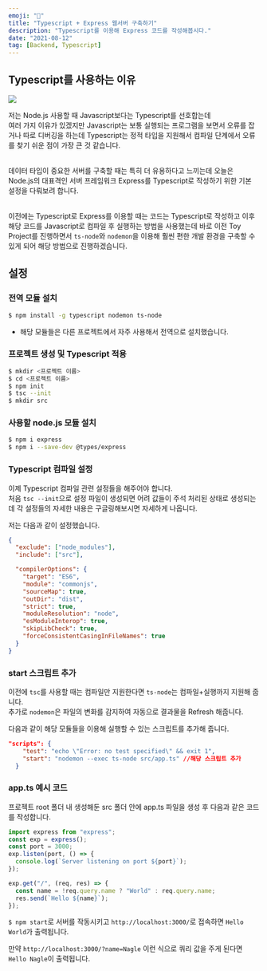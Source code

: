```yaml
---
emoji: "📢"
title: "Typescript + Express 웹서버 구축하기"
description: "Typescript를 이용해 Express 코드를 작성해봅시다."
date: "2021-08-12"
tag: [Backend, Typescript]
---
```


## Typescript를 사용하는 이유

<img src="https://user-images.githubusercontent.com/71566740/133249381-ac45b5e7-96c0-441e-8f11-9032d711972e.png" class="img large">

저는 Node.js 사용할 때 Javascript보다는 Typescript를 선호합는데
<br>여러 가지 이유가 있겠지만 Javascript는 보통 실행되는 프로그램을 보면서 오류를 잡거나 따로 디버깅을 하는데 Typescript는 정적 타입을 지원해서 컴파일 단계에서 오류를 찾기 쉬운 점이 가장 큰 것 같습니다.

<br>데이터 타입이 중요한 서버를 구축할 때는 특히 더 유용하다고 느끼는데 오늘은 Node.js의 대표격인 서버 프레임워크 Express를 Typescript로 작성하기 위한 기본 설정을 다뤄보려 합니다.

<br>이전에는 Typescript로 Express를 이용할 때는 코드는 Typescript로 작성하고 이후 해당 코드를 Javascript로 컴파일 후 실행하는 방법을 사용했는데 바로 이전 Toy Project를 진행하면서 `ts-node`와 `nodemon`을 이용해 훨씬 편한 개발 환경을 구축할 수 있게 되어 해당 방법으로 진행하겠습니다.

## 설정

### 전역 모듈 설치

```bash
$ npm install -g typescript nodemon ts-node
```

- 해당 모듈들은 다른 프로젝트에서 자주 사용해서 전역으로 설치했습니다.

### 프로젝트 생성 및 Typescript 적용

```bash
$ mkdir <프로젝트 이름>
$ cd <프로젝트 이름>
$ npm init
$ tsc --init
$ mkdir src
```

### 사용할 node.js 모듈 설치

```bash
$ npm i express
$ npm i --save-dev @types/express
```

### Typescript 컴파일 설정

이제 Typescript 컴파일 관련 설정들을 해주어야 합니다.
<br>처음 `tsc --init`으로 설정 파일이 생성되면 어려 값들이 주석 처리된 상태로 생성되는데 각 설정들의 자세한 내용은 구글링해보시면 자세하게 나옵니다.

저는 다음과 같이 설정했습니다.

```json
{
  "exclude": ["node_modules"],
  "include": ["src"],

  "compilerOptions": {
    "target": "ES6",
    "module": "commonjs",
    "sourceMap": true,
    "outDir": "dist",
    "strict": true,
    "moduleResolution": "node",
    "esModuleInterop": true,
    "skipLibCheck": true,
    "forceConsistentCasingInFileNames": true
  }
}
```

### start 스크립트 추가

이전에 `tsc`를 사용할 때는 컴파일만 지원한다면 `ts-node`는 컴파일+실행까지 지원해 줍니다.
<br>추가로 `nodemon`은 파일의 변화를 감지하여 자동으로 결과물을 Refresh 해줍니다.

다음과 같이 해당 모듈들을 이용해 실행할 수 있는 스크립트를 추가해 줍니다.

```json
"scripts": {
    "test": "echo \"Error: no test specified\" && exit 1",
    "start": "nodemon --exec ts-node src/app.ts" //해당 스크립트 추가
  }
```

### app.ts 예시 코드

프로젝트 root 폴더 내 생성해둔 src 폴더 안에 app.ts 파일을 생성 후 다음과 같은 코드를 작성합니다.

```typescript
import express from "express";
const exp = express();
const port = 3000;
exp.listen(port, () => {
  console.log(`Server listening on port ${port}`);
});

exp.get("/", (req, res) => {
  const name = !req.query.name ? "World" : req.query.name;
  res.send(`Hello ${name}`);
});
```

`$ npm start`로 서버를 작동시키고 `http://localhost:3000/`로 접속하면 `Hello World`가 출력됩니다.

만약 `http://localhost:3000/?name=Nagle` 이런 식으로 쿼리 값을 주게 된다면 `Hello Nagle`이 출력됩니다.
